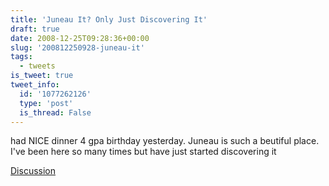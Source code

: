 ```yaml
---
title: 'Juneau It? Only Just Discovering It'
draft: true
date: 2008-12-25T09:28:36+00:00
slug: '200812250928-juneau-it'
tags:
  - tweets
is_tweet: true
tweet_info:
  id: '1077262126'
  type: 'post'
  is_thread: False
---
```




had NICE dinner 4 gpa birthday yesterday. Juneau is such a beutiful place. I've been here so many times but have just started discovering it

[Discussion](https://x.com/sytelus/status/1077262126)
